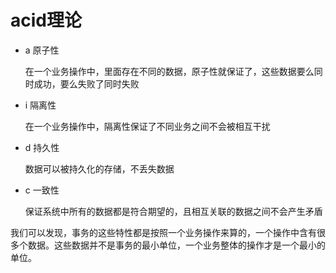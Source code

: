 # acid理论

- a 原子性

    在一个业务操作中，里面存在不同的数据，原子性就保证了，这些数据要么同时成功，要么失败了同时失败
- i 隔离性

    在一个业务操作中，隔离性保证了不同业务之间不会被相互干扰
- d 持久性

    数据可以被持久化的存储，不丢失数据
- c 一致性 

    保证系统中所有的数据都是符合期望的，且相互关联的数据之间不会产生矛盾


我们可以发现，事务的这些特性都是按照一个业务操作来算的，一个操作中含有很多个数据。这些数据并不是事务的最小单位，一个业务整体的操作才是一个最小的单位。

